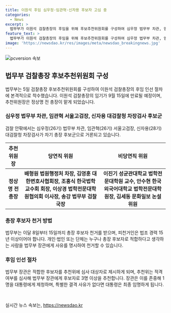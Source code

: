 ```yaml
---
title: 이원석 후임 심우정·임관혁·신자용 후보자 고심 중
categories:
  - News
excerpt: >
  법무부가 이원석 검찰총장의 후임을 위해 후보추천위원회를 구성하여 심우정 법무부 차관, 임관혁 서울고검장, 신자용 대검찰청 차장검사가 후보로 거론되고 있다. 국민들은 8일부터 15일까지 법무부에 후임 총장 후보를 천거할 수 있으며, 적격한 후보자는 법무부 장관을 통해 추천위에 제시될 예정이다. 최종 후보는 대통령에게 제청되고, 인사청문회를 거쳐 최종 임명된다.
feature_text: >
  법무부가 이원석 검찰총장의 후임을 위해 후보추천위원회를 구성하여 심우정 법무부 차관, 임관혁 서울고검장, 신자용 대검찰청 차장검사가 후보로 거론되고 있다. 국민들은 8일부터 15일까지 법무부에 후임 총장 후보를 천거할 수 있으며, 적격한 후보자는 법무부 장관을 통해 추천위에 제시될 예정이다. 최종 후보는 대통령에게 제청되고, 인사청문회를 거쳐 최종 임명된다.
image: 'https://newsdao.kr/res/images/meta/newsdao_breakingnews.jpg'
---
```


<p><img src="https://newsdao.kr/res/images/meta/newsdao_breakingnews.jpg" alt="pcversion 속보" /></p>

<h2 data-ke-size="size26">법무부 검찰총장 후보추천위원회 구성</h2>

<p data-ke-size="size16">법무부는 5일 검찰총장 후보추천위원회를 구성하여 이원석 검찰총장의 후임 인선 절차에 본격적으로 착수했습니다. 이원석 검찰총장의 임기가 9월 15일에 만료될 예정이며, 추천위원장은 정상명 전 총장이 맡게 되었습니다.</p>

<h3>심우정 법무부 차관, 임관혁 서울고검장, 신자용 대검찰청 차장검사 후보군</h3>

<p data-ke-size="size16">검찰 안팎에서는 심우정(26기) 법무부 차관, 임관혁(26기) 서울고검장, 신자용(28기) 대검찰청 차장검사가 차기 총장 후보군으로 거론되고 있습니다.</p>

<table>
<thead>
<tr>
<th>추천위원장</th>
<th>당연직 위원</th>
<th>비당연직 위원</th>
</tr>
</thead>
<tbody>
<tr>
<td style="text-align: center; height: 17px;"><b>정상명 전 총장</b></td>
<td style="text-align: center; height: 17px;"><b>배형원 법원행정처 차장, 김영훈 대한변호사협회장, 조홍식 한국법학교수회 회장, 이상경 법학전문대학원협의회 이사장, 송강 법무부 검찰국장</b></td>
<td style="text-align: center; height: 17px;"><b>이진기 성균관대학교 법학전문대학원 교수, 안수현 한국외국어대학교 법학전문대학원장, 김세동 문화일보 논설위원</b></td>
</tr>
</tbody>
</table>

<h3>총장 후보자 천거 방법</h3>

<p data-ke-size="size16">법무부는 이달 8일부터 15일까지 총장 후보자 천거를 받으며, 피천거인은 법조 경력 15년 이상이어야 합니다. 개인·법인 또는 단체는 누구나 총장 후보자로 적합하다고 생각하는 사람을 법무부 장관에게 사유를 명시하여 천거할 수 있습니다.</p>

<h3>후임 인선 절차</h3>

<p data-ke-size="size16">법무부 장관은 적합한 후보자를 추천위에 심사 대상자로 제시하게 되며, 추천위는 적격 여부를 심사해 법무부 장관에게 후보자로 3명 이상을 추천합니다. 장관은 이를 존중해 1명을 대통령에게 제청하며, 특별한 결격 사유가 없다면 대통령은 최종 임명하게 됩니다.</p>

<p data-ke-size="size16">&nbsp;</p>
실시간 뉴스 속보는, <a href="https://newsdao.kr" rel="dofollow">https://newsdao.kr</a>



